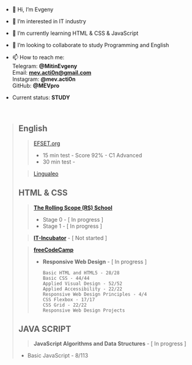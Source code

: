 - 👋 Hi, I’m Evgeny
- 👀 I’m interested in IT industry
- 🌱 I’m currently learning HTML & CSS & JavaScript
- 💞️ I’m looking to collaborate to study Programming and English
- 📫 How to reach me: 
<br>Telegram: <strong>@MitinEvgeny</strong>
<br>Email: <strong>mev.acti0n@gmail.com</strong>
<br>Instagram: <strong>@mev.acti0n</strong>
<br>GitHub: <strong>@MEVpro</strong>

- Current status: <strong>STUDY</strong>

<br>

> ## <strong>English</strong>
>> <a href="https://www.efset.org" target="_blank">EFSET.org</a>
>> - 15 min test - Score 92% - C1 Advanced
>> - 30 min test - 
>
>> <a href="https://lingualeo.com" target="_blank">Lingualeo</a>
>
> ## <strong>HTML & CSS</strong>
>> <strong><a href="https://rollingscopes.com" target="_blank">The Rolling Scope (RS) School</a></strong>
>> - Stage 0 - [ In progress ]
>> - Stage 1 - [ In progress ]
>
>> <strong><a href="https://it-incubator.by" target="_blank">IT-Incubator</a></strong> - [ Not started ]
>
>> <strong><a href="https://www.freecodecamp.org" target="_blank">freeCodeCamp</a></strong>
>> - <b>Responsive Web Design</b> - [ In progress ]
>>           
>>       Basic HTML and HTML5 - 28/28
>>       Basic CSS - 44/44
>>       Applied Visual Design - 52/52
>>       Applied Accessibility - 22/22
>>       Responsive Web Design Principles - 4/4
>>       CSS Flexbox - 17/17
>>       CSS Grid - 22/22
>>       Responsive Web Design Projects
> 
>
> ## <strong>JAVA SCRIPT</strong>
>> <b>JavaScript Algorithms and Data Structures</b> - [ In progress ]
> - Basic JavaScript - 8/113

